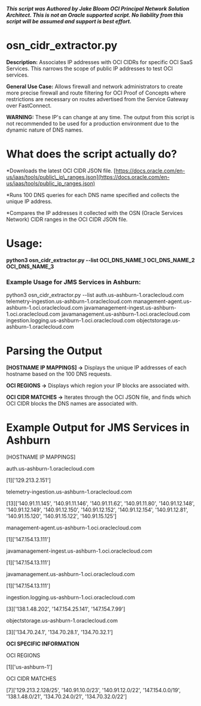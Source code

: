 ***This script was Authored by Jake Bloom OCI Principal Network Solution Architect. This is not an Oracle supported script. No liability from this script will be assumed and support is best effort.***

# osn\_cidr\_extractor.py

**Description:** Associates IP addresses with OCI CIDRs for specific OCI SaaS Services. This narrows the scope of public IP addresses to test OCI services.

**General Use Case:** Allows firewall and network administrators to create more precise firewall and route filtering for OCI Proof of Concepts where restrictions are necessary on routes advertised from the Service Gateway over FastConnect.

**WARNING:** These IP's can change at any time. The output from this script is not recommended to be used for a production environment due to the dynamic nature of DNS names.

# What does the script actually do?

*Downloads the latest OCI CIDR JSON file. [https://docs.oracle.com/en-us/iaas/tools/public\_ip\_ranges.json](https://docs.oracle.com/en-us/iaas/tools/public_ip_ranges.json)

*Runs 100 DNS queries for each DNS name specified and collects the unique IP address.

*Compares the IP addresses it collected with the OSN (Oracle Services Network) CIDR ranges in the OCI CIDR JSON file.

# Usage:

**python3 osn\_cidr\_extractor.py --list OCI\_DNS\_NAME\_1 OCI\_DNS\_NAME\_2 OCI\_DNS\_NAME_3**

### Example Usage for JMS Services in Ashburn:

python3 osn\_cidr\_extractor.py --list auth.us-ashburn-1.oraclecloud.com telemetry-ingestion.us-ashburn-1.oraclecloud.com management-agent.us-ashburn-1.oci.oraclecloud.com javamanagement-ingest.us-ashburn-1.oci.oraclecloud.com javamanagement.us-ashburn-1.oci.oraclecloud.com ingestion.logging.us-ashburn-1.oci.oraclecloud.com objectstorage.us-ashburn-1.oraclecloud.com

# Parsing the Output

**\[HOSTNAME IP MAPPINGS\] ->** Displays the unique IP addresses of each hostname based on the 100 DNS requests.

**OCI REGIONS ->** Displays which region your IP blocks are associated with.

**OCI CIDR MATCHES ->** Iterates through the OCI JSON file, and finds which OCI CIDR blocks the DNS names are associated with.

# **Example Output for JMS Services in Ashburn**

\[HOSTNAME IP MAPPINGS\]

auth.us-ashburn-1.oraclecloud.com

\[1\]\['129.213.2.151'\]

telemetry-ingestion.us-ashburn-1.oraclecloud.com

\[13\]\['140.91.11.145', '140.91.11.146', '140.91.11.62', '140.91.11.80', '140.91.12.148', '140.91.12.149', '140.91.12.150', '140.91.12.152', '140.91.12.154', '140.91.12.81', '140.91.15.120', '140.91.15.122', '140.91.15.125'\]

management-agent.us-ashburn-1.oci.oraclecloud.com

\[1\]\['147.154.13.111'\]

javamanagement-ingest.us-ashburn-1.oci.oraclecloud.com

\[1\]\['147.154.13.111'\]

javamanagement.us-ashburn-1.oci.oraclecloud.com

\[1\]\['147.154.13.111'\]

ingestion.logging.us-ashburn-1.oci.oraclecloud.com

\[3\]\['138.1.48.202', '147.154.25.141', '147.154.7.99'\]

objectstorage.us-ashburn-1.oraclecloud.com

\[3\]\['134.70.24.1', '134.70.28.1', '134.70.32.1'\]



**********OCI SPECIFIC INFORMATION**********

OCI REGIONS

\[1\]\['us-ashburn-1'\]

OCI CIDR MATCHES

\[7\]\['129.213.2.128/25', '140.91.10.0/23', '140.91.12.0/22', '147.154.0.0/19', '138.1.48.0/21', '134.70.24.0/21', '134.70.32.0/22'\]
